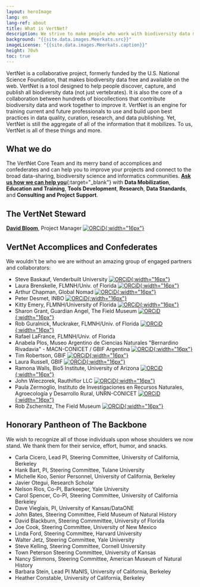 ```yaml
---
layout: heroImage
lang: en
lang-ref: about
title: What is VertNet?
description: We strive to make people who work with biodiversity data more productive.<br>We provide tools and services to make data easy to find, easy to publish, and easy to use.
background: "{{site.data.images.Meerkats.src}}"
imageLicense: "{{site.data.images.Meerkats.caption}}"
height: 70vh
toc: true
---
```


VertNet is a collaborative project, formerly funded by the U.S. National Science Foundation, that makes biodiversity data free and available on the web. VertNet is a tool designed to help people discover, capture, and publish all biodiversity data (not just vertebrates). It is also the core of a collaboration between hundreds of biocollections that contribute biodiversity data and work together to improve it. VertNet is an engine for training current and future professionals to use and build upon best practices in data quality, curation, research, and data publishing. Yet, VertNet is still the aggregate of all of the information that it mobilizes. To us, VertNet is all of these things and more.


## What we do

The VertNet Core Team and its merry band of accomplices and confederates and can help you to improve your projects and connect to the broad data-sharing, biodiversity science and informatics communities. [**Ask us how we can help you**](https://forms.gle/yCXVSCH8Y3HAMerR7){:target="_blank"} with **Data Mobilization**, **Education and Training**, **Tools Development**, **Research**, **Data Standards**, and **Consulting and Project Support**.


## The VertNet Steward

**[David Bloom](mailto:dbloom@vertnet.org)**, Project Manager [![ORCiD](/assets/images/200px-ORCID_iD.png){:width="16px"}](https://orcid.org/0000-0003-1273-1807)


## VertNet Accomplices and Confederates

We wouldn't be who we are without an amazing group of engaged partners and collaborators:

* Steve Baskauf, Venderbuilt University [![ORCiD](/assets/images/200px-ORCID_iD.png){:width="16px"}](https://orcid.org/0000-0003-4365-3135)
* Laura Brenskelle, FLMNH/Univ. of Florida [![ORCiD](/assets/images/200px-ORCID_iD.png){:width="16px"}](https://orcid.org/0000-0002-9284-8871)
* Arthur Chapman, Global Nomad [![ORCiD](/assets/images/200px-ORCID_iD.png){:width="16px"}](https://orcid.org/0000-0003-1700-6962)
* Peter Desmet, INBO [![ORCiD](/assets/images/200px-ORCID_iD.png){:width="16px"}](https://orcid.org/0000-0002-8442-8025)
* Kitty Emery, FLMNH/University of Florida [![ORCiD](/assets/images/200px-ORCID_iD.png){:width="16px"}](https://orcid.org/0000-0002-4031-1968)
* Sharon Grant, Guardian Angel, The Field Museum [![ORCiD](/assets/images/200px-ORCID_iD.png){:width="16px"}](https://orcid.org/0000-0002-0201-732X)
* Rob Guralnick, Muckraker, FLMNH/Univ. of Florida [![ORCiD](/assets/images/200px-ORCID_iD.png){:width="16px"}](https://orcid.org/0000-0001-6682-1504)
* Rafael LaFrance, FLMNH/Univ. of Florida
* Anabela Plos, Museo Argentino de Ciencias Naturales "Bernardino Rivadavia" - MACN-CONICET / GBIF Argentina [![ORCiD](/assets/images/200px-ORCID_iD.png){:width="16px"}](https://orcid.org/0000-0003-3877-7408)
* Tim Robertson, GBIF [![ORCiD](/assets/images/200px-ORCID_iD.png){:width="16px"}](https://orcid.org/0000-0001-6215-3617)
* Laura Russell, GBIF [![ORCiD](/assets/images/200px-ORCID_iD.png){:width="16px"}](https://orcid.org/0000-0002-1920-5298)
* Ramona Walls, Bio5 Institute, University of Arizona [![ORCiD](/assets/images/200px-ORCID_iD.png){:width="16px"}](https://orcid.org/0000-0001-8815-0078)
* John Wieczorek, Rauthiflor LLC [![ORCiD](/assets/images/200px-ORCID_iD.png){:width="16px"}](https://orcid.org/0000-0003-1144-0290)
* Paula Zermoglio, Instituto de Investigaciones en Recursos Naturales, Agroecología y Desarrollo Rural, UNRN-CONICET [![ORCiD](/assets/images/200px-ORCID_iD.png){:width="16px"}](https://orcid.org/0000-0002-6056-5084)
* Rob Zschernitz, The Field Museum [![ORCiD](/assets/images/200px-ORCID_iD.png){:width="16px"}](https://orcid.org/0000-0001-8777-7143)

## Honorary Pantheon of The Backbone

We wish to recognize all of those individuals upon whose shoulders we now stand. We thank them for their service, effort, humor, and snacks.

* Carla Cicero, Lead PI, Steering Committee, University of California, Berkeley
* Hank Bart, PI, Steering Committee, Tulane University
* Michelle Koo, Senior Personnel, University of California, Berkeley
* Javier Otegui, Research Scholar
* Nelson Rios, Co-PI, Barkeeper, Yale University
* Carol Spencer, Co-PI, Steering Committee, University of California Berkeley
* Dave Vieglais, PI, University of Kansas/DataONE
* John Bates, Steering Committee, Field Museum of Natural History
* David Blackburn, Steering Commmittee, University of Florida
* Joe Cook, Steering Committee, University of New Mexico
* Linda Ford, Steering Committee, Harvard University
* Walter Jetz, Steering Committee, Yale University
* Steve Kelling, Steering Committee, Cornell University
* Town Peterson Steering Committee, University of Kansas
* Nancy Simmons, Steering Committee, American Museum of Natural History
* Barbara Stein, Lead PI MaNIS, University of California, Berkeley
* Heather Constable, University of California, Berkeley

